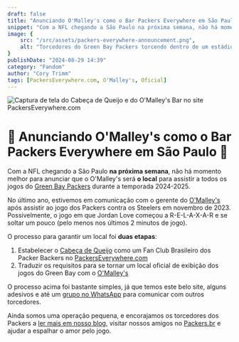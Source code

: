 ```yaml
---
draft: false
title: "Anunciando O'Malley's como o Bar Packers Everywhere em São Paulo"
snippet: "Com a NFL chegando a São Paulo na próxima semana, não há momento melhor para anunciar que o O'Malley's será O local para assistir a todos os jogos do Green Bay Packers na temporada 2024."
image: {
    src: "/src/assets/packers-everywhere-announcement.png",
    alt: "Torcedores do Green Bay Packers torcendo dentro de um estádio com camisas verdes e douradas"
}
publishDate: "2024-08-29 14:39"
category: "Fandom"
author: "Cory Trimm"
tags: [PackersEverywhere.com, O'Malley's, Oficial]
---
```


![Captura de tela do Cabeça de Queijo e do O'Malley's Bar no site PackersEverywhere.com](../../assets/packers-everywhere-announcement.png)

# 🚨 Anunciando O'Malley's como o Bar Packers Everywhere em São Paulo 🚨
Com a NFL chegando a São Paulo **na próxima semana**, não há momento melhor para anunciar que o O'Malley's será **o local** para assistir a todos os jogos do [Green Bay Packers](https://packers.com) durante a temporada 2024-2025.

No último ano, estivemos em comunicação com o gerente do [O'Malley's](https://www.omalleysbar.net/) após assistir ao jogo dos Packers contra os Steelers em novembro de 2023. Possivelmente, o jogo em que Jordan Love começou a R-E-L-A-X-A-R e se soltar um pouco (pelo menos nos últimos 2 minutos de jogo).

O processo para garantir um local foi **duas etapas**:
1. Estabelecer o [Cabeça de Queijo](https://cabecadequeijo.com) como um Fan Club Brasileiro dos Packer Backers no [PackersEverywhere.com](https://packerseverywhere.com)
2. Traduzir os requisitos para se tornar um local oficial de exibição dos jogos do Green Bay com o [O'Malley's](https://www.omalleysbar.net/)

O processo acima foi bastante simples, já que temos este belo site, alguns adesivos e até um [grupo no WhatsApp](/chapters/sao-paulo/) para comunicar com outros torcedores.

Ainda somos uma operação pequena, e encorajamos os torcedores dos Packers a [ler mais em nosso blog](/pt-BR/blog/), visitar nossos amigos no [Packers.br](https://www.packersbrasil.com.br/) e ajudar a espalhar o amor pelo jogo.
